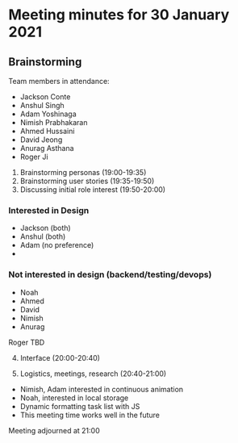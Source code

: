 # Meeting minutes for 30 January 2021

## Brainstorming

Team members in attendance:

- Jackson Conte
- Anshul Singh
- Adam Yoshinaga
- Nimish Prabhakaran
- Ahmed Hussaini
- David Jeong
- Anurag Asthana
- Roger Ji

1. Brainstorming personas (19:00-19:35)
2. Brainstorming user stories (19:35-19:50)
3. Discussing initial role interest (19:50-20:00)

### Interested in Design

- Jackson (both)
- Anshul (both)
- Adam (no preference)
-

### Not interested in design (backend/testing/devops)

- Noah
- Ahmed
- David
- Nimish
- Anurag

Roger TBD

4. Interface (20:00-20:40)

5. Logistics, meetings, research (20:40-21:00)

- Nimish, Adam interested in continuous animation
- Noah, interested in local storage
- Dynamic formatting task list with JS
- This meeting time works well in the future

Meeting adjourned at 21:00
